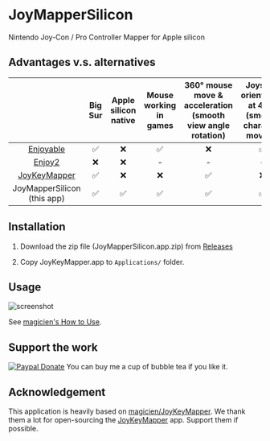 # JoyMapperSilicon
Nintendo Joy-Con / Pro Controller Mapper for Apple silicon

## Advantages v.s. alternatives

|                                                          | Big Sur | Apple silicon native | Mouse working in games | 360° mouse move & acceleration (smooth view angle rotation) | Joystick orientation at 45°s (smooth character moving) | Both Joy Cons as a pair |
| :------------------------------------------------------: | :-----: | :------------------: | :--------------------: | :---------------------------------------------------------: | :----------------------------------------------------: | :---------------------: |
|     [Enjoyable](https://yukkurigames.com/enjoyable/)     |    ✅    |          ❌           |           ✅            |                              ❌                              |                           ✅                            |            ❌            |
|       [Enjoy2](https://github.com/fyhuang/enjoy2/)       |    ❌    |          ❌           |           -            |                              -                              |                           -                            |            -            |
| [JoyKeyMapper](https://github.com/magicien/JoyKeyMapper) |    ✅    |          ❌           |           ❌            |                              ✅                              |                           ❌                            |            ✅            |
|                 JoyMapperSilicon (this app)                  |    ✅    |          ✅           |           ✅            |                              ✅                              |                           ✅                            |            ✅            |

## Installation

1. Download the zip file (JoyMapperSilicon.app.zip) from [Releases](https://github.com/qibinc/JoyMapperSilicon/releases/)

2. Copy JoyKeyMapper.app to `Applications/` folder.

## Usage

![screenshot](https://github.com/qibinc/JoyMapperSilicon/blob/master/resources/screenshot/screenshot_1.png)

See [magicien's How to Use](https://github.com/magicien/JoyKeyMapper#how-to-use).

## Support the work

[![Paypal Donate](https://img.shields.io/badge/paypal-donate-orange)](https://paypal.me/joysilicon) You can buy me a cup of bubble tea if you like it.

## Acknowledgement

This application is heavily based on [magicien/JoyKeyMapper](https://github.com/magicien/JoyKeyMapper). We thank them a lot for open-sourcing the [JoyKeyMapper](https://apps.apple.com/us/app/joykeymapper/id1511416593?mt=12) app. Support them if possible.
